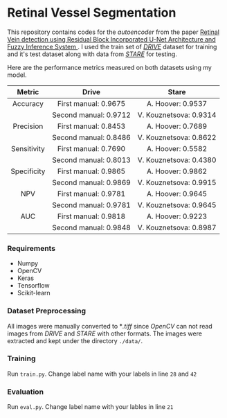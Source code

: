 # Retinal Vessel Segmentation
This repository contains codes for the *autoencoder* from the paper [Retinal Vein detection using Residual Block Incorporated U-Net Architecture and Fuzzy Inference System
](https://www.researchgate.net/publication/329164442_Retinal_Vein_detection_using_Residual_Block_Incorporated_U-Net_Architecture_and_Fuzzy_Inference_System). I used the train set of [*DRIVE*](https://www.isi.uu.nl/Research/Databases/DRIVE/) dataset for training and
it's test dataset along with data from [*STARE*](http://cecas.clemson.edu/~ahoover/stare/) for testing.

Here are the performance metrics measured on both datasets using my model.

|   Metric    |         Drive         |         Stare          |
| :---------: | :-------------------: | :--------------------: |
|  Accuracy   | First manual: 0.9675  |   A. Hoover: 0.9537    |
|             | Second manual: 0.9712 | V. Kouznetsova: 0.9314 |
|  Precision  | First manual: 0.8453  |   A. Hoover: 0.7689    |
|             | Second manual: 0.8486 | V. Kouznetsova: 0.8622 |
| Sensitivity | First manual: 0.7690  |   A. Hoover: 0.5582    |
|             | Second manual: 0.8013 | V. Kouznetsova: 0.4380 |
| Specificity | First manual: 0.9865  |   A. Hoover: 0.9862    |
|             | Second manual: 0.9869 | V. Kouznetsova: 0.9915 |
|     NPV     | First manual: 0.9781  |   A. Hoover: 0.9645    |
|             | Second manual: 0.9781 | V. Kouznetsova: 0.9645 |
|     AUC     | First manual: 0.9818  |   A. Hoover: 0.9223    |
|             | Second manual: 0.9848 | V. Kouznetsova: 0.8987 |

### Requirements
* Numpy
* OpenCV
* Keras
* Tensorflow
* Scikit-learn

### Dataset Preprocessing
All images were manually converted to **.tiff* since *OpenCV* can not read images from *DRIVE* and *STARE* with other formats.
The images were extracted and kept under the directory `./data/`. 

### Training
Run `train.py`. Change label name with your labels in line `28` and `42`

### Evaluation
Run `eval.py`. Change label name with your lables in line `21`